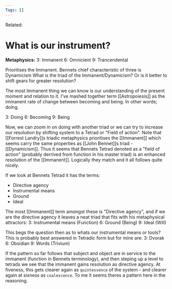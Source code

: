 ```yaml
---
Tags: []
---
```

Related: 
# What is our instrument?

**Metaphysics:**
3: Immanent
6: Omnicient
9: Trancendental

Prioritises the Immanent. Bennets chief characteristic of three is Dynamicism 
What is the triad of the Immanent/Dynamicism? Or is it better to shift gears for greater resolution?

The most Immanent thing we can know is our understanding of the present moment and relation to it. I've mashed together term [[Astropoiesis]] as the immanent rate of change between becoming and being. In other words; doing.

3: Doing
6: Becoming
9: Being

Now, we can zoom in on doing with another triad or we can try to increase our resolution by shifting system to a Tetrad or "Field of action". Note that [[Forrest Landry]]s triadic metaphysics prioritises the [[Immanent]] which seems carry the same properties as [[John Bennet]]s triad - [[Dynamicism]]. Thus it seems that Bennets Tetrad denoted as a "field of action" (probably derrived from function in his master triad) is an enhanced resolution of the [[Immanent]]. Logically they match and it all follows quite nicely. 

If we look at Bennets Tetrad it has the terms:
- Directive agency
- Instrumental means
- Ground 
- Ideal

The most [[Immanent]] term amongst these is "Directive agency", and if we are the directive agency it leaves a neat triad that fits with his metaphysical attractors:
3: Instrumental means (Function)
6: Ground (Being)
9: Ideal (Will)

This begs the question then as to whats our instrumental means or tools? This is probably best answered in Tetradic form but for mine are:
3: Dvorak 
6: Obsidian
9: Words (Trivium)

If the pattern so far follows that subject and object are in service to the immanent (function in Bennets terminology), and then steping up a level to tetrads we see that the immanent gains resolution as directive agency. At fiveness, this gets clearer again as `quintessence` of the system - and clearer again at sixness as `coalescence`. To me it seems theres a pattern here in the reasoning.